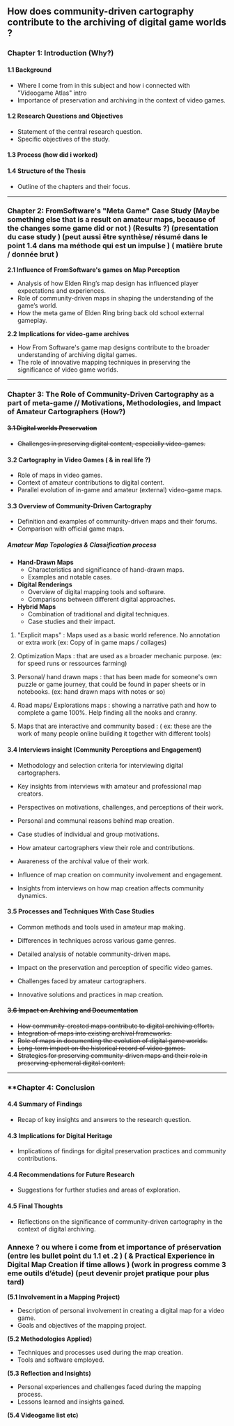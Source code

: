 
## **How does community-driven cartography contribute to the archiving of digital game worlds ?** 


### **Chapter 1: Introduction (Why?)** 

#### 1.1 Background

- Where I come from in this subject and how i connected with "Videogame Atlas" intro
- Importance of preservation and archiving in the context of video games.

#### 1.2 Research Questions and Objectives

- Statement of the central research question.
- Specific objectives of the study.

#### 1.3 Process (how did i worked)


#### 1.4 Structure of the Thesis

- Outline of the chapters and their focus.

---

### **Chapter 2: FromSoftware's "Meta Game" Case Study (Maybe something else that is a result on amateur maps, because of the changes some game did or not ) (Results ?) (presentation du case study ) (peut aussi être synthèse/ résumé dans le point 1.4 dans ma méthode qui est un impulse ) ( matière brute / donnée brut )**

**2.1 Influence of FromSoftware's games on Map Perception**

- Analysis of how Elden Ring’s map design has influenced player expectations and experiences.
- Role of community-driven maps in shaping the understanding of the game’s world.
- How the meta game of Elden Ring bring back old school external gameplay.

**2.2 Implications for video-game archives**

- How From Software's game map designs contribute to the broader understanding of archiving digital games.
- The role of innovative mapping techniques in preserving the significance of video game worlds.

---

### **Chapter 3: The Role of Community-Driven Cartography as a part of meta-game // Motivations, Methodologies, and Impact of Amateur Cartographers (How?)**

#### ~~3.1 Digital worlds Preservation~~

- ~~Challenges in preserving digital content, especially video-games.~~

#### 3.2 Cartography in Video Games ( & in real life ?)

- Role of maps in video games.
- Context of amateur contributions to digital content.
- Parallel evolution of in-game and amateur (external) video-game maps.

#### 3.3 Overview of Community-Driven Cartography

- Definition and examples of community-driven maps and their forums.
- Comparison with official game maps.
##### Amateur Map Topologies & Classification process

- **Hand-Drawn Maps**
    - Characteristics and significance of hand-drawn maps.
    - Examples and notable cases.
- **Digital Renderings**
    - Overview of digital mapping tools and software.
    - Comparisons between different digital approaches.
- **Hybrid Maps**
    - Combination of traditional and digital techniques.
    - Case studies and their impact.

1. "Explicit maps" : Maps used as a basic world reference. No annotation or extra work (ex: Copy of in game maps / collages)

2. Optimization Maps : that are used as a broader mechanic purpose. (ex: for speed runs or ressources farming)

3. Personal/ hand drawn maps : that has been made for someone's own puzzle or game journey, that could be found in paper sheets or in notebooks. (ex: hand drawn maps with notes or so)

4. Road maps/ Explorations maps : showing a narrative path and how to complete a game 100%. Help finding all the nooks and cranny.

5. Maps that are interactive and community based : ( ex: these are the work of many people online building it together with different tools)

#### 3.4 Interviews insight (Community Perceptions and Engagement)

- Methodology and selection criteria for interviewing digital cartographers.
- Key insights from interviews with amateur and professional map creators.
- Perspectives on motivations, challenges, and perceptions of their work.
- Personal and communal reasons behind map creation.
- Case studies of individual and group motivations.

- How amateur cartographers view their role and contributions.
- Awareness of the archival value of their work.
- Influence of map creation on community involvement and engagement.
- Insights from interviews on how map creation affects community dynamics.

#### 3.5 Processes and Techniques With Case Studies

- Common methods and tools used in amateur map making.
- Differences in techniques across various game genres.
- Detailed analysis of notable community-driven maps.
- Impact on the preservation and perception of specific video games.

- Challenges faced by amateur cartographers.
- Innovative solutions and practices in map creation.

#### ~~3.6 Impact on Archiving and Documentation~~

- ~~How community-created maps contribute to digital archiving efforts.~~
- ~~Integration of maps into existing archival frameworks.~~
- ~~Role of maps in documenting the evolution of digital game worlds.~~
- ~~Long-term impact on the historical record of video games.~~
- ~~Strategies for preserving community-driven maps and their role in preserving ephemeral digital content.~~


---

### **Chapter 4: Conclusion

#### 4.4 Summary of Findings

- Recap of key insights and answers to the research question.

#### 4.3 Implications for Digital Heritage

- Implications of findings for digital preservation practices and community contributions.

#### 4.4 Recommendations for Future Research

- Suggestions for further studies and areas of exploration.

#### 4.5 Final Thoughts

- Reflections on the significance of community-driven cartography in the context of digital archiving.


### **Annexe ? ou where i come from et importance of préservation (entre les bullet point du 1.1 et .2 ) ( & Practical Experience in Digital Map Creation if time allows ) (work in progress comme 3 eme outils d’étude) (peut devenir projet pratique pour plus tard)**

**(5.1 Involvement in a Mapping Project)**

- Description of personal involvement in creating a digital map for a video game.
- Goals and objectives of the mapping project.

**(5.2 Methodologies Applied)**

- Techniques and processes used during the map creation.
- Tools and software employed.

**(5.3 Reflection and Insights)**

- Personal experiences and challenges faced during the mapping process.
- Lessons learned and insights gained.

**(5.4 Videogame list etc)**